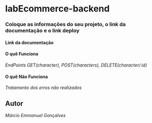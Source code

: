 # labEcommerce-backend


### Coloque as informações do seu projeto, o link da documentação e o link deploy

#### Link da documentação



#### O quê Funciona

*EndPoints GET(character), POST(characters), DELETE(character/:id)*

#### O quê  Não Funciona 

*Tratamento dos erros não realizados*

## Autor

*Márcio Emmanuel Gonçalves*